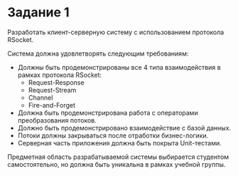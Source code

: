 # Задание 1
Разработать клиент-серверную систему с использованием протокола RSocket.

Система должна удовлетворять следующим требованиям:
- Должны быть продемонстрированы все 4 типа взаимодействия в рамках протокола RSocket:
  - Request-Response
  - Request-Stream
  - Channel
  - Fire-and-Forget
- Должна быть продемонстрирована работа с операторами преобразования потоков.
- Должно быть продемонстрировано взаимодействие с базой данных.
- Потоки должны закрываться после отработки бизнес-логики.
- Серверная часть приложения должна быть покрыта Unit-тестами.

Предметная область разрабатываемой системы выбирается студентом самостоятельно, но должна быть уникальна в рамках учебной группы.
